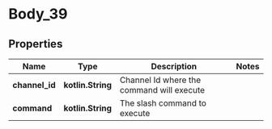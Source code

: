
# Body_39

## Properties
Name | Type | Description | Notes
------------ | ------------- | ------------- | -------------
**channel_id** | **kotlin.String** | Channel Id where the command will execute | 
**command** | **kotlin.String** | The slash command to execute | 




